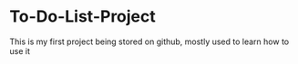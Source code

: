# To-Do-List-Project
This is my first project being stored on github, mostly used to learn how to use it
